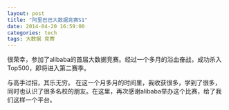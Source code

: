 ```yaml
---
layout: post
title: "阿里巴巴大数据竞赛S1"
date: 2014-04-20 16:59:00
categories: tech
tags: 大数据 竞赛
---
```


很荣幸，参加了alibaba的首届大数据竞赛。经过一个多月的浴血奋战，成功杀入Top500，即将进入第二赛季。

与高手过招，其乐无穷。
在这一个月多月的时间里，我收获很多，学到了很多，同时也认识了很多名校的朋友。在这里，再次感谢alibaba举办这个比赛，给了我们这样一个平台。
